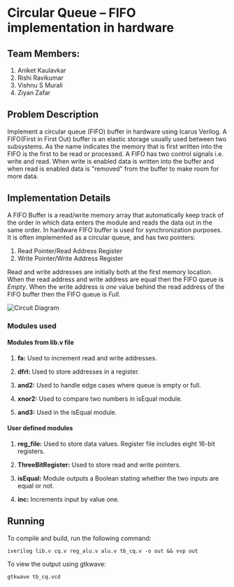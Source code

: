 # Circular Queue – FIFO implementation in hardware

## Team Members:
1.  Aniket Kaulavkar 
2.  Rishi Ravikumar 
3.  Vishnu S Murali 
4.  Ziyan Zafar

## Problem Description

Implement a circular queue (FIFO) buffer in hardware using Icarus Verilog. A FIFO(First in First Out) buffer is an elastic storage usually used between two subsystems. As the name indicates the memory that is first written into the FIFO is the first to be read or processed. A FIFO has two control signals i.e. write and read. When write is enabled data is written into the buffer and when read is enabled data is "removed" from the buffer to make room for more data.

## Implementation Details

A FIFO Buffer is a read/write memory array that automatically keep track of the order in which data enters the module and reads the data out in the same order. In hardware FIFO buffer is used for synchronization purposes. It is often implemented as a circular queue, and has two pointers:
1. Read Pointer/Read Address Register
2. Write Pointer/Write Address Register

Read and write addresses are initially both at the first memory location. When the read address and write address are equal then the FIFO queue is _Empty_. When the write address is _one_ value behind the read address of the FIFO buffer then the FIFO queue is _Full_.

![Circuit Diagram](https://i.imgur.com/F966plD.jpg)

### Modules used

#### Modules from lib.v file

1. **fa:** Used to increment read and write addresses.

2. **dfrl:** Used to store addresses in a register.

3. **and2:** Used to handle edge cases where queue is empty or full.

4. **xnor2:** Used to compare two numbers in isEqual module.

5. **and3:** Used in the isEqual module.

#### User defined modules

1. **reg_file:** Used to store data values. Register file includes eight 16-bit registers.

2. **ThreeBitRegister:** Used to store read and write pointers.

3. **isEqual:** Module outputs a Boolean stating whether the two inputs are equal or not.

4. **inc:** Increments input by value one.

## Running
To compile and build, run the following command:
```
iverilog lib.v cq.v reg_alu.v alu.v tb_cq.v -o out && vvp out
```
To view the output using gtkwave:
```
gtkwave tb_cq.vcd  
```
